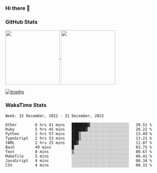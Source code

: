 ### Hi there 👋

### GitHub Stats

<a href="https://github.com/anuraghazra/github-readme-stats">
  <img align="center" height="170px" src="https://github-readme-stats.vercel.app/api/top-langs/?username=tksfjt1024&layout=compact&count_private=true&show_icons=true&show_icons=true&theme=graywhite" />
</a>
<a href="https://github.com/anuraghazra/github-readme-stats">
  <img align="center" height="170px" src="https://github-readme-stats.vercel.app/api?username=tksfjt1024&count_private=true&show_icons=true&show_icons=true&theme=graywhite" />
</a>

[![trophy](https://github-profile-trophy.vercel.app/?username=tksfjt1024)](https://github.com/ryo-ma/github-profile-trophy)

### WakaTime Stats

<!--START_SECTION:waka-->
```text
Week: 15 December, 2022 - 21 December, 2022

Other        6 hrs 41 mins   ███████▓░░░░░░░░░░░░░░░░░   30.51 % 
Ruby         5 hrs 45 mins   ██████▓░░░░░░░░░░░░░░░░░░   26.22 % 
Python       2 hrs 57 mins   ███▒░░░░░░░░░░░░░░░░░░░░░   13.49 % 
TypeScript   2 hrs 53 mins   ███▒░░░░░░░░░░░░░░░░░░░░░   13.21 % 
YAML         2 hrs 25 mins   ██▓░░░░░░░░░░░░░░░░░░░░░░   11.07 % 
Bash         49 mins         █░░░░░░░░░░░░░░░░░░░░░░░░   03.75 % 
Text         8 mins          ▒░░░░░░░░░░░░░░░░░░░░░░░░   00.67 % 
Makefile     5 mins          ░░░░░░░░░░░░░░░░░░░░░░░░░   00.41 % 
JavaScript   4 mins          ░░░░░░░░░░░░░░░░░░░░░░░░░   00.34 % 
CSV          4 mins          ░░░░░░░░░░░░░░░░░░░░░░░░░   00.32 % 
```
<!--END_SECTION:waka-->
